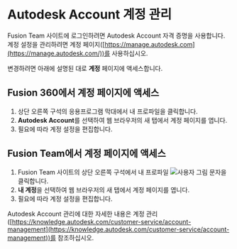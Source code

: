# Autodesk Account 계정 관리

Fusion Team 사이트에 로그인하려면 Autodesk Account 자격 증명을 사용합니다. 계정 설정을 관리하려면 계정 페이지([https://manage.autodesk.com](https://manage.autodesk.com/))를 사용하십시오.

변경하려면 아래에 설명된 대로 **계정** 페이지에 액세스합니다.

Fusion 360에서 계정 페이지에 액세스
------------------------

1.  상단 오른쪽 구석의 응용프로그램 막대에서 내 프로파일을 클릭합니다.
2.  **Autodesk Account**를 선택하여 웹 브라우저의 새 탭에서 계정 페이지를 엽니다.
3.  필요에 따라 계정 설정을 편집합니다.

Fusion Team에서 계정 페이지에 액세스
-------------------------

1.  Fusion Team 사이트의 상단 오른쪽 구석에서 내 프로파일 ![사용자 그림 문자](https://help.autodesk.com/cloudhelp/KOR/Fusion-Import/images/user-glyph.png)을 클릭합니다.
2.  **내 계정**을 선택하여 웹 브라우저의 새 탭에서 계정 페이지를 엽니다.
3.  필요에 따라 계정 설정을 편집합니다.

Autodesk Account 관리에 대한 자세한 내용은 계정 관리([https://knowledge.autodesk.com/customer-service/account-management](https://knowledge.autodesk.com/customer-service/account-management))를 참조하십시오.